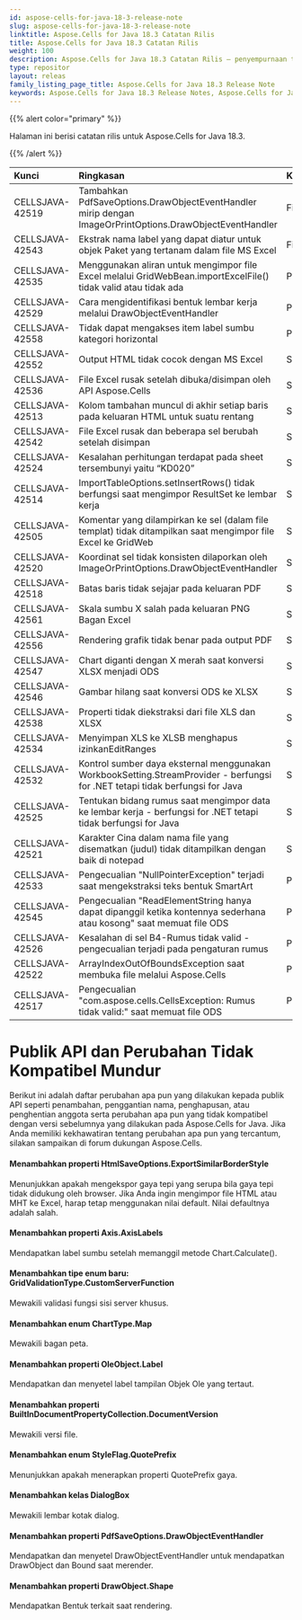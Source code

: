 ```yaml
---
id: aspose-cells-for-java-18-3-release-note
slug: aspose-cells-for-java-18-3-release-note
linktitle: Aspose.Cells for Java 18.3 Catatan Rilis
title: Aspose.Cells for Java 18.3 Catatan Rilis
weight: 100
description: Aspose.Cells for Java 18.3 Catatan Rilis – penyempurnaan terbaru, fitur baru, dan perbaikan
type: repositor
layout: releas
family_listing_page_title: Aspose.Cells for Java 18.3 Release Note
keywords: Aspose.Cells for Java 18.3 Release Notes, Aspose.Cells for Java 18.3 updates and fixe
---
```

{{% alert color="primary" %}} 

Halaman ini berisi catatan rilis untuk Aspose.Cells for Java 18.3.

{{% /alert %}} 

|**Kunci**|**Ringkasan**|**Kategori**|
| :- | :- | :- |
|CELLSJAVA-42519|Tambahkan PdfSaveOptions.DrawObjectEventHandler mirip dengan ImageOrPrintOptions.DrawObjectEventHandler|Fitur baru|
|CELLSJAVA-42543|Ekstrak nama label yang dapat diatur untuk objek Paket yang tertanam dalam file MS Excel|Fitur baru|
|CELLSJAVA-42535|Menggunakan aliran untuk mengimpor file Excel melalui GridWebBean.importExcelFile() tidak valid atau tidak ada|Peningkatan|
|CELLSJAVA-42529|Cara mengidentifikasi bentuk lembar kerja melalui DrawObjectEventHandler|Peningkatan|
|CELLSJAVA-42558|Tidak dapat mengakses item label sumbu kategori horizontal|Peningkatan|
|CELLSJAVA-42552|Output HTML tidak cocok dengan MS Excel|Serangga|
|CELLSJAVA-42536|File Excel rusak setelah dibuka/disimpan oleh API Aspose.Cells|Serangga|
|CELLSJAVA-42513|Kolom tambahan muncul di akhir setiap baris pada keluaran HTML untuk suatu rentang|Serangga|
|CELLSJAVA-42542|File Excel rusak dan beberapa sel berubah setelah disimpan|Serangga|
|CELLSJAVA-42524|Kesalahan perhitungan terdapat pada sheet tersembunyi yaitu “KD020”|Serangga|
|CELLSJAVA-42514|ImportTableOptions.setInsertRows() tidak berfungsi saat mengimpor ResultSet ke lembar kerja|Serangga|
|CELLSJAVA-42505|Komentar yang dilampirkan ke sel (dalam file templat) tidak ditampilkan saat mengimpor file Excel ke GridWeb|Serangga|
|CELLSJAVA-42520|Koordinat sel tidak konsisten dilaporkan oleh ImageOrPrintOptions.DrawObjectEventHandler|Serangga|
|CELLSJAVA-42518|Batas baris tidak sejajar pada keluaran PDF|Serangga|
|CELLSJAVA-42561|Skala sumbu X salah pada keluaran PNG Bagan Excel|Serangga|
|CELLSJAVA-42556|Rendering grafik tidak benar pada output PDF|Serangga|
|CELLSJAVA-42547|Chart diganti dengan X merah saat konversi XLSX menjadi ODS|Serangga|
|CELLSJAVA-42546|Gambar hilang saat konversi ODS ke XLSX|Serangga|
|CELLSJAVA-42538|Properti tidak diekstraksi dari file XLS dan XLSX|Serangga|
|CELLSJAVA-42534|Menyimpan XLS ke XLSB menghapus izinkanEditRanges|Serangga|
|CELLSJAVA-42532|Kontrol sumber daya eksternal menggunakan WorkbookSetting.StreamProvider - berfungsi for .NET tetapi tidak berfungsi for Java|Serangga|
|CELLSJAVA-42525|Tentukan bidang rumus saat mengimpor data ke lembar kerja - berfungsi for .NET tetapi tidak berfungsi for Java|Serangga|
|CELLSJAVA-42521|Karakter Cina dalam nama file yang disematkan (judul) tidak ditampilkan dengan baik di notepad|Serangga|
|CELLSJAVA-42533|Pengecualian "NullPointerException" terjadi saat mengekstraksi teks bentuk SmartArt|Pengecualian|
|CELLSJAVA-42545|Pengecualian "ReadElementString hanya dapat dipanggil ketika kontennya sederhana atau kosong" saat memuat file ODS|Pengecualian|
|CELLSJAVA-42526|Kesalahan di sel B4-Rumus tidak valid - pengecualian terjadi pada pengaturan rumus|Pengecualian|
|CELLSJAVA-42522|ArrayIndexOutOfBoundsException saat membuka file melalui Aspose.Cells|Pengecualian|
|CELLSJAVA-42517|Pengecualian "com.aspose.cells.CellsException: Rumus tidak valid:" saat memuat file ODS|Pengecualian|
#  **Publik API dan Perubahan Tidak Kompatibel Mundur**
Berikut ini adalah daftar perubahan apa pun yang dilakukan kepada publik API seperti penambahan, penggantian nama, penghapusan, atau penghentian anggota serta perubahan apa pun yang tidak kompatibel dengan versi sebelumnya yang dilakukan pada Aspose.Cells for Java. Jika Anda memiliki kekhawatiran tentang perubahan apa pun yang tercantum, silakan sampaikan di forum dukungan Aspose.Cells.
####  **Menambahkan properti HtmlSaveOptions.ExportSimilarBorderStyle**
Menunjukkan apakah mengekspor gaya tepi yang serupa bila gaya tepi tidak didukung oleh browser. Jika Anda ingin mengimpor file HTML atau MHT ke Excel, harap tetap menggunakan nilai default. Nilai defaultnya adalah salah.
####  **Menambahkan properti Axis.AxisLabels**
Mendapatkan label sumbu setelah memanggil metode Chart.Calculate().
####  **Menambahkan tipe enum baru: GridValidationType.CustomServerFunction**
Mewakili validasi fungsi sisi server khusus.
####  **Menambahkan enum ChartType.Map**
Mewakili bagan peta.
####  **Menambahkan properti OleObject.Label**
Mendapatkan dan menyetel label tampilan Objek Ole yang tertaut.
####  **Menambahkan properti BuiltInDocumentPropertyCollection.DocumentVersion**
Mewakili versi file.
####  **Menambahkan enum StyleFlag.QuotePrefix**
Menunjukkan apakah menerapkan properti QuotePrefix gaya.
####  **Menambahkan kelas DialogBox**
Mewakili lembar kotak dialog.
####  **Menambahkan properti PdfSaveOptions.DrawObjectEventHandler**
Mendapatkan dan menyetel DrawObjectEventHandler untuk mendapatkan DrawObject dan Bound saat merender.
####  **Menambahkan properti DrawObject.Shape**
Mendapatkan Bentuk terkait saat rendering.
